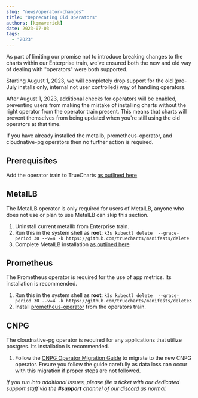 ```yaml
---
slug: "news/operator-changes"
title: "Deprecating Old Operators"
authors: [kqmaverick]
date: 2023-07-03
tags:
  - "2023"
---
```


As part of limiting our promise not to introduce breaking changes to the charts within our Enterprise train, we've ensured both the new and old way of dealing with "operators" were both supported.

Starting August 1, 2023, we will completely drop support for the old (pre-July installs only, internal not user controlled) way of handling operators.

After August 1, 2023, additional checks for operators will be enabled, preventing users from making the mistake of installing charts without the right operator from the operator train present. This means that charts will prevent themselves from being updated when you're still using the old operators at that time.

If you have already installed the metallb, prometheus-operator, and cloudnative-pg operators then no further action is required.

## Prerequisites

Add the operator train to TrueCharts [as outlined here](/platforms/scale/guides/getting-started#adding-truecharts)

## MetalLB

The MetalLB operator is only required for users of MetalLB, anyone who does not use or plan to use MetalLB can skip this section.

1. Uninstall current metallb from Enterprise train.
2. Run this in the system shell as **root**: `k3s kubectl delete  --grace-period 30 --v=4 -k https://github.com/truecharts/manifests/delete`
3. Complete MetalLB installation [as outlined here](/charts/premium/metallb-config/setup-guide/)

## Prometheus

The Prometheus operator is required for the use of app metrics. Its installation is recommended.

1. Run this in the system shell as **root**: `k3s kubectl delete  --grace-period 30 --v=4 -k https://github.com/truecharts/manifests/delete3`
2. Install [prometheus-operator](/charts/system/prometheus-operator/) from the operators train.

## CNPG

The cloudnative-pg operator is required for any applications that utilize postgres. Its installation is recommended.

1. Follow the [CNPG Operator Migration Guide](/platforms/scale/guides/cnpg-migration-guide) to migrate to the new CNPG operator. Ensure you follow the guide carefully as data loss can occur with this migration if proper steps are not followed.

_If you run into additional issues, please file a ticket with our dedicated support staff via the **#support** channel of our [discord](/s/discord) as normal._
